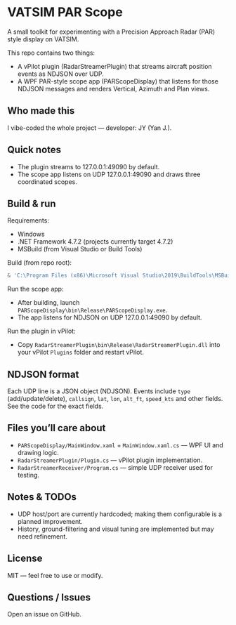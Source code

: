 
VATSIM PAR Scope
=================

A small toolkit for experimenting with a Precision Approach Radar (PAR) style display on VATSIM.

This repo contains two things:

- A vPilot plugin (RadarStreamerPlugin) that streams aircraft position events as NDJSON over UDP.
- A WPF PAR-style scope app (PARScopeDisplay) that listens for those NDJSON messages and renders Vertical, Azimuth and Plan views.

Who made this
-------------
I vibe-coded the whole project — developer: JY (Yan J.).

Quick notes
-----------
- The plugin streams to 127.0.0.1:49090 by default.
- The scope app listens on UDP 127.0.0.1:49090 and draws three coordinated scopes.

Build & run
-----------
Requirements:
- Windows
- .NET Framework 4.7.2 (projects currently target 4.7.2)
- MSBuild (from Visual Studio or Build Tools)

Build (from repo root):

```powershell
& 'C:\Program Files (x86)\Microsoft Visual Studio\2019\BuildTools\MSBuild\Current\Bin\MSBuild.exe' .\VATSIM-PAR-Scope.sln /t:Rebuild /p:Configuration=Release
```

Run the scope app:

- After building, launch `PARScopeDisplay\bin\Release\PARScopeDisplay.exe`.
- The app listens for NDJSON on UDP 127.0.0.1:49090 by default.

Run the plugin in vPilot:

- Copy `RadarStreamerPlugin\bin\Release\RadarStreamerPlugin.dll` into your vPilot `Plugins` folder and restart vPilot.

NDJSON format
-------------
Each UDP line is a JSON object (NDJSON). Events include `type` (add/update/delete), `callsign`, `lat`, `lon`, `alt_ft`, `speed_kts` and other fields. See the code for the exact fields.

Files you’ll care about
-----------------------
- `PARScopeDisplay/MainWindow.xaml` + `MainWindow.xaml.cs` — WPF UI and drawing logic.
- `RadarStreamerPlugin/Plugin.cs` — vPilot plugin implementation.
- `RadarStreamerReceiver/Program.cs` — simple UDP receiver used for testing.

Notes & TODOs
-------------
- UDP host/port are currently hardcoded; making them configurable is a planned improvement.
- History, ground-filtering and visual tuning are implemented but may need refinement.

License
-------
MIT — feel free to use or modify.

Questions / Issues
-----------------
Open an issue on GitHub.
